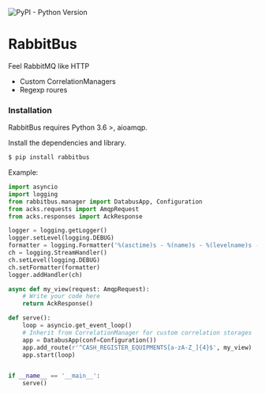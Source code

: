 ![PyPI - Python Version](https://img.shields.io/pypi/pyversions/rabbitbus)

# RabbitBus

Feel RabbitMQ like HTTP

  - Custom CorrelationManagers
  - Regexp roures


### Installation

RabbitBus requires Python 3.6 >, aioamqp.

Install the dependencies and library.

```sh
$ pip install rabbitbus
```

Example:

```python
import asyncio
import logging
from rabbitbus.manager import DatabusApp, Configuration
from acks.requests import AmqpRequest
from acks.responses import AckResponse

logger = logging.getLogger()
logger.setLevel(logging.DEBUG)
formatter = logging.Formatter('%(asctime)s - %(name)s - %(levelname)s - %(message)s')
ch = logging.StreamHandler()
ch.setLevel(logging.DEBUG)
ch.setFormatter(formatter)
logger.addHandler(ch)

async def my_view(request: AmqpRequest):
    # Write your code here
    return AckResponse()

def serve():
    loop = asyncio.get_event_loop()
    # Inherit from CorrelationManager for custom correlation storages
    app = DatabusApp(conf=Configuration())
    app.add_route(r'^CASH_REGISTER_EQUIPMENTS[a-zA-Z_]{4}$', my_view)
    app.start(loop)


if __name__ == '__main__':
    serve()
```
